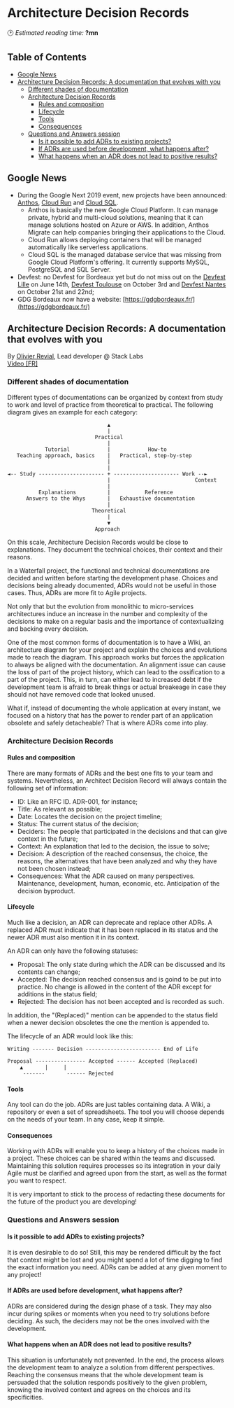 # Architecture Decision Records
🕑 *Estimated reading time:* **?mn**

## Table of Contents

  * [Google News](#google-news)
  * [Architecture Decision Records: A documentation that evolves with you](#architecture-decision-records-a-documentation-that-evolves-with-you)
    + [Different shades of documentation](#different-shades-of-documentation)
    + [Architecture Decision Records](#architecture-decision-records-1)
      - [Rules and composition](#rules-and-composition)
      - [Lifecycle](#lifecycle)
      - [Tools](#tools)
      - [Consequences](#consequences)
    + [Questions and Answers session](#questions-and-answers-session)
      - [Is it possible to add ADRs to existing projects?](#is-it-possible-to-add-adrs-to-existing-projects)
      - [If ADRs are used before development, what happens after?](#if-adrs-are-used-before-development-what-happens-after)
      - [What happens when an ADR does not lead to positive results?](#what-happens-when-an-adr-does-not-lead-to-positive-results)

## Google News

* During the Google Next 2019 event, new projects have been announced: [Anthos](https://cloud.google.com/anthos/), [Cloud Run](https://cloud.google.com/run/) and [Cloud SQL](https://cloud.google.com/sql/).
    * Anthos is basically the new Google Cloud Platform. It can manage private, hybrid and multi-cloud solutions, meaning that it can manage solutions hosted on Azure or AWS. In addition, Anthos Migrate can help companies bringing their applications to the Cloud.
    * Cloud Run allows deploying containers that will be managed automatically like serverless applications.
    * Cloud SQL is the managed database service that was missing from Google Cloud Platform's offering. It currently supports MySQL, PostgreSQL and SQL Server.
* Devfest: no Devfest for Bordeaux yet but do not miss out on the [Devfest Lille](https://devfest.gdglille.org/) on June 14th, [Devfest Toulouse](https://2019.devfesttoulouse.fr/) on October 3rd and [Devfest Nantes](https://devfest.gdgnantes.com/) on October 21st and 22nd;
* GDG Bordeaux now have a website: [https://gdgbordeaux.fr/](https://gdgbordeaux.fr/)

## Architecture Decision Records: A documentation that evolves with you

By [Olivier Revial](https://twitter.com/pommeDouze), Lead developer @ Stack Labs  
[Video \[FR\]](https://www.youtube.com/watch?v=0CkihCLf_4A)

### Different shades of documentation

Different types of documentations can be organized by context from study to work and level of practice from theoretical to practical. The following diagram gives an example for each category:

```
                                ▲
                                |
                            Practical
                                |
            Tutorial            |            How-to
   Teaching approach, basics    |   Practical, step-by-step
                                |
                                |
◄-- Study --------------------- + --------------------- Work --►
                                |                           Context
                                |
          Explanations          |           Reference
      Answers to the Whys       |   Exhaustive documentation
                                |
                           Theoretical
                                |
                                ▼
                            Approach
```

On this scale, Architecture Decision Records would be close to explanations. They document the technical choices, their context and their reasons.

In a Waterfall project, the functional and technical documentations are decided and written before starting the development phase. Choices and decisions being already documented, ADRs would not be useful in those cases. Thus, ADRs are more fit to Agile projects.

Not only that but the evolution from monolithic to micro-services architectures induce an increase in the number and complexity of the decisions to make on a regular basis and the importance of contextualizing and backing every decision.

One of the most common forms of documentation is to have a Wiki, an architecture diagram for your project and explain the choices and evolutions made to reach the diagram. This approach works but forces the application to always be aligned with the documentation. An alignment issue can cause the loss of part of the project history, which can lead to the ossification to a part of the project. This, in turn, can either lead to increased debt if the development team is afraid to break things or actual breakeage in case they should not have removed code that looked unused.

What if, instead of documenting the whole application at every instant, we focused on a history that has the power to render part of an application obsolete and safely detacheable? That is where ADRs come into play.

### Architecture Decision Records

#### Rules and composition

There are many formats of ADRs and the best one fits to your team and systems. Nevertheless, an Architect Decision Record will always contain the following set of information:
- ID: Like an RFC ID. ADR-001, for instance;
- Title: As relevant as possible;
- Date: Locates the decision on the project timeline;
- Status: The current status of the decision;
- Deciders: The people that participated in the decisions and that can give context in the future;
- Context: An explanation that led to the decision, the issue to solve;
- Decision: A description of the reached consensus, the choice, the reasons, the alternatives that have been analyzed and why they have not been chosen instead;
- Consequences: What the ADR caused on many perspectives. Maintenance, development, human, economic, etc. Anticipation of the decision byproduct.

#### Lifecycle

Much like a decision, an ADR can deprecate and replace other ADRs. A replaced ADR must indicate that it has been replaced in its status and the newer ADR must also mention it in its context.

An ADR can only have the following statuses:
- Proposal: The only state during which the ADR can be discussed and its contents can change;
- Accepted: The decision reached consensus and is goind to be put into practice. No change is allowed in the content of the ADR except for additions in the status field;
- Rejected: The decision has not been accepted and is recorded as such.

In addition, the "(Replaced)" mention can be appended to the status field when a newer decision obsoletes the one the mention is appended to.

The lifecycle of an ADR would look like this:

```
Writing ------- Decision ------------------------ End of Life

Proposal ---------------- Accepted ------ Accepted (Replaced)
    ▲       |     |
     -------       ------ Rejected 
```

#### Tools

Any tool can do the job. ADRs are just tables containing data. A Wiki, a repository or even a set of spreadsheets. The tool you will choose depends on the needs of your team. In any case, keep it simple.

#### Consequences

Working with ADRs will enable you to keep a history of the choices made in a project. These choices can be shared within the teams and discussed. Maintaining this solution requires processes so its integration in your daily Agile must be clarified and agreed upon from the start, as well as the format you want to respect.

It is very important to stick to the process of redacting these documents for the future of the product you are developing!

### Questions and Answers session

#### Is it possible to add ADRs to existing projects?

It is even desirable to do so! Still, this may be rendered difficult by the fact that context might be lost and you might spend a lot of time digging to find the exact information you need. ADRs can be added at any given moment to any project!

#### If ADRs are used before development, what happens after?

ADRs are considered during the design phase of a task. They may also incur during spikes or moments when you need to try solutions before deciding. As such, the deciders may not be the ones involved with the development.

#### What happens when an ADR does not lead to positive results?

This situation is unfortunately not prevented. In the end, the process allows the development team to analyze a solution from different perspectives. Reaching the consensus means that the whole development team is persuaded that the solution responds positively to the given problem, knowing the involved context and agrees on the choices and its specificities.